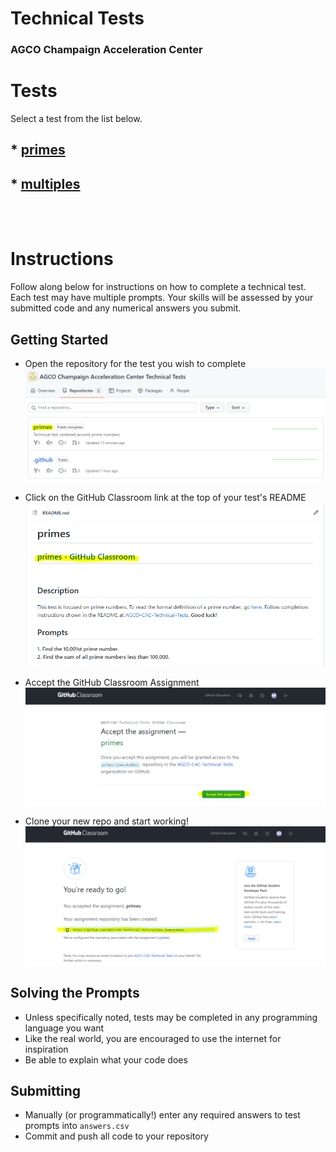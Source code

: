 # Technical Tests
### AGCO Champaign Acceleration Center

# Tests
Select a test from the list below.

## * [primes](https://github.com/AGCO-CAC-Technical-Tests/primes)
## * [multiples](https://github.com/AGCO-CAC-Technical-Tests/multiples)

<br>
<br>

# Instructions
Follow along below for instructions on how to complete a technical test. Each test may have multiple prompts. Your skills will be assessed by your submitted code and any numerical answers you submit.

## Getting Started
* Open the repository for the test you wish to complete
![Github Classroom Link Example](profile/static/Repository%20Example.PNG)

* Click on the GitHub Classroom link at the top of your test's README
![Github Classroom Link Example](profile/static/GitHub%20Classroom%20Link.PNG)

* Accept the GitHub Classroom Assignment
![Accept Assignment](profile/static/Accept%20Assignment.PNG)

* Clone your new repo and start working!
![Clone Repo](profile/static/Assignment%20Repo%20Link.PNG)


## Solving the Prompts
* Unless specifically noted, tests may be completed in any programming language you want
* Like the real world, you are encouraged to use the internet for inspiration
* Be able to explain what your code does

## Submitting
* Manually (or programmatically!) enter any required answers to test prompts into `answers.csv`
* Commit and push all code to your repository
